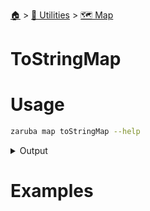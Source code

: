 <!--startTocHeader-->
[🏠](../../README.md) > [🔧 Utilities](../README.md) > [🗺️ Map](README.md)
# ToStringMap
<!--endTocHeader-->

# Usage

<!--startCode-->
```bash
zaruba map toStringMap --help
```
 
<details>
<summary>Output</summary>
 
```````
Transform a jsonMap into a jsonStringMap

Usage:
  zaruba map toStringMap <jsonMap> [flags]

Examples:

> zaruba map toStringMap '{"server": "localhost", "port": 3306, "env": {"enable_ui": 0}}'
{"env":"{\"enable_ui\":0}","port":"3306","server":"localhost"}


Flags:
  -h, --help   help for toStringMap
```````
</details>
<!--endCode-->

# Examples



<!--startTocSubtopic-->
<!--endTocSubtopic-->